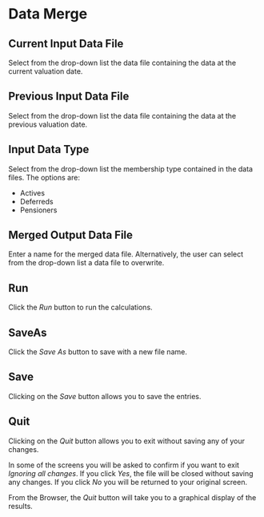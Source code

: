 # Data Merge



## Current Input Data File

Select from the drop-down list the data file containing the data at the
current valuation date.

## Previous Input Data File

Select from the drop-down list the data file containing the data at the
previous valuation date.

## Input Data Type

Select from the drop-down list the membership type contained in the data
files. The options are:

-   Actives
-   Deferreds
-   Pensioners

## Merged Output Data File

Enter a name for the merged data file. Alternatively, the user can
select from the drop-down list a data file to overwrite.

## Run

Click the _Run_ button to run the calculations.

## SaveAs

Click the _Save As_ button to save with a new file name.

## Save

Clicking on the _Save_ button allows you to save the entries.

## Quit

Clicking on the _Quit_ button allows you to exit without saving any of
your changes.

In some of the screens you will be asked to confirm if you want to exit
_Ignoring all changes_. If you click _Yes_, the file will be closed
without saving any changes. If you click _No_ you will be returned to your
original screen.

From the Browser, the _Quit_ button will take you to a graphical display
of the results.